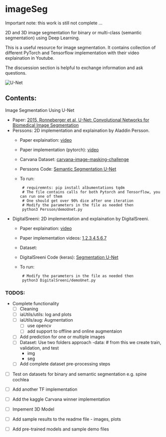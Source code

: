 # imageSeg

Important note: this work is still not complete ...

2D and 3D image segmentation for binary or multi-class (semantic segmentation) using Deep Learning.

This is a useful resource for image segmentation. It contains collection of different PyTorch and Tensorflow implementation with their video explaination in Youtube.  

The discuession section is helpful to exchange information and ask questions. 

![U-Net](https://lmb.informatik.uni-freiburg.de/people/ronneber/u-net/u-net-architecture.png "U-Net Structure")


## Contents:

Image Segmentation Using U-Net

  - Paper: [2015, Ronneberger et al, U-Net: Convolutional Networks for Biomedical Image Segmentation](https://arxiv.org/abs/1505.04597)
  - Perssons: 2D implementation and explaination by Aladdin Persson.
    - Paper explaination: [video](https://youtu.be/oLvmLJkmXuc?si=k-aJ1UtrEr8qu-hj)
    - Paper implementation (pytorch): [video](https://youtu.be/IHq1t7NxS8k?si=cd-9x6pnHLFMCdgg)    
    - Carvana Dataset: [carvana-image-masking-challenge](https://www.kaggle.com/c/carvana-image-masking-challenge)
    - Perssons Code: [Semantic Segmentation U-Net](https://github.com/aladdinpersson/Machine-Learning-Collection/tree/master/ML/Pytorch/image_segmentation/semantic_segmentation_unet)
    - To run:

           # requiremnts: pip install albumentations tqdm  
           # The file contains calls for both Pytorch and Tensorflow, you can run one of them
           # One should get over 90% dice after one iteration
           # Modify the parameters in the file as needed then     
           python3 Persson/demoUnet.py 

  - DigitalSreeni: 2D implementation and explaination by DigitalSreeni.
    - Paper explaination: [video](https://youtu.be/azM57JuQpQI?si=bHNzo8a-NFLbXRn1)
    - Paper implementation videos: [1](https://youtu.be/IHq1t7NxS8k?si=cd-9x6pnHLFMCdgg),[2](https://youtu.be/68HR_eyzk00?si=ND08rdEAWQzf9lM2),[3](https://www.youtube.com/watch?v=sb0uglcqO2Y&list=PLZsOBAyNTZwbR08R959iCvYT3qzhxvGOE&index=3),[4](https://www.youtube.com/watch?v=0kiroPnV1tM&list=PLZsOBAyNTZwbR08R959iCvYT3qzhxvGOE&index=4),[5](https://www.youtube.com/watch?v=cUHPL_dk17E&list=PLZsOBAyNTZwbR08R959iCvYT3qzhxvGOE&index=5),[6](https://www.youtube.com/watch?v=RaswBvMnFxk&list=PLZsOBAyNTZwbR08R959iCvYT3qzhxvGOE&index=6),[7](https://www.youtube.com/watch?v=J_XSd_u_Yew&list=PLZsOBAyNTZwbR08R959iCvYT3qzhxvGOE&index=8)
    - Dataset: 
    - DigitalSreeni Code (keras): [Segmentation U-Net](https://github.com/bnsreenu/python_for_microscopists/blob/master/074-Defining%20U-net%20in%20Python%20using%20Keras.py)
    - To run:

           # Modify the parameters in the file as needed then     
           python3 DigitalSreeni/demoUnet.py 

### TODOS:

  - Complete functionality
    - [ ] Cleaning 
    - [ ] iaUtils/utils: log and plots
    - [ ] iaUtils/aug: Augmentation
        - [ ] use opencv 
        - [ ] add support to offline and online augmentaion
    - [ ] Add prediction for one or multiple images
    - [ ] Dataset: Use two folders approach
        -data: # from this we create train, validation, and test
        - img
        - seg
    - [ ] Add complete dataset pre-processing steps    
  - [ ] Test on datasets for binary and semantic segmentation e.g. spine cochlea 
  - [ ] Add another TF implementation
  - [ ] Add the kaggle Carvana winner implementation
  - [ ] Impement 3D Model
  - [ ] Add sample results to the readme file 
        - images, plots 
  - [ ] Add pre-trained models and sample demo files

